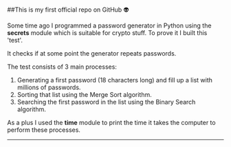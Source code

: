 ##This is my first official repo on GitHub 👽

Some time ago I programmed a password generator in Python using the **secrets** module which is suitable for crypto stuff. To prove it I built this 'test'.

It checks if at some point the generator repeats passwords.

The test consists of 3 main processes:

1. Generating a first password (18 characters long) and fill up a list with millions of passwords.
2. Sorting that list using the Merge Sort algorithm.
3. Searching the first password in the list using the Binary Search algorithm.

As a plus I used the **time** module to print the time it takes the computer to  perform these processes.

------------
